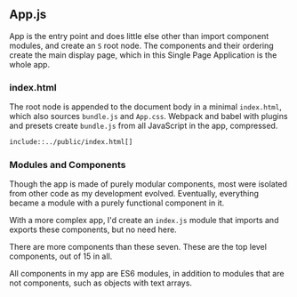 ## App.js
App is the entry point and does little else other than import
component modules, and create an `S` root node. The components and
their ordering create the main display page, which in this Single Page
Application is the whole app.

### index.html
The root node is appended to the document body in a minimal `index.html`,
which also sources `bundle.js` and `App.css`. Webpack and babel with plugins and
presets create `bundle.js` from all JavaScript in the app, compressed.

```html
include::../public/index.html[]
```

### Modules and Components
Though the app is made of purely modular components, most were
isolated from other code as my development evolved. Eventually,
everything became a module with a purely functional component in
it.

With a more complex app, I'd create an `index.js` module that imports
and exports these components, but no need here.

There are more components than these seven. These are the top level
components, out of 15 in all.

All components in my app are ES6 modules, in addition to modules
that are not components, such as objects with text arrays.
